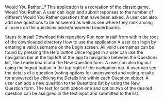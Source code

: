 Would You Rather...?
This application is a recreation of the classic game, Would You Rather. A user can login and submit reponses to the number of different Would You Rather questions that have been asked. A user can also add new questions to be answered as well as see where they rank among all users on the questions asked/answered Leaderboards.

Steps to install
Download this repository
Run npm install from within the root of the downloaded directory
How to use the application
A user can login by entering a valid username on the Login screen. All valid usernames can be found by pressing the Help button
Once logged in a user can use the navigation bar at the top left of the app to navigation between the Questions list, the Leaderboard and the New Question form. A user can also log out using the logout button in the top right of the navigation bar.
A user can see the details of a question (voting options for unanswered and voting results for answered) by clicking the Details link within each Question object.
A user can add a new question to the Questions list by using the New Question form. The text for both option one and option two of the desired question can be assigned in the text input and submitted to the list.

